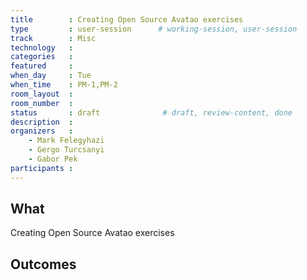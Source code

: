 ```yaml
---
title        : Creating Open Source Avatao exercises
type         : user-session      # working-session, user-session
track        : Misc
technology   :
categories   :
featured     :
when_day     : Tue
when_time    : PM-1,PM-2
room_layout  :
room_number  :
status       : draft              # draft, review-content, done
description  :
organizers   :
    - Mark Felegyhazi
    - Gergo Turcsanyi
    - Gabor Pek
participants :
---
```


## What

Creating Open Source Avatao exercises

## Outcomes